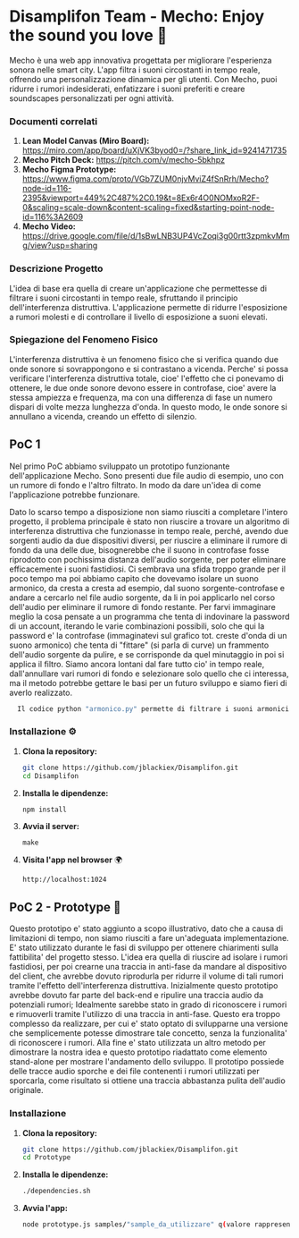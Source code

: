 # Disamplifon Team - Mecho: Enjoy the sound you love 🎼

Mecho è una web app innovativa progettata per migliorare l'esperienza sonora nelle smart city. L'app filtra i suoni circostanti in tempo reale, offrendo una personalizzazione dinamica per gli utenti. Con Mecho, puoi ridurre i rumori indesiderati, enfatizzare i suoni preferiti e creare soundscapes personalizzati per ogni attività.

### Documenti correlati

1. **Lean Model Canvas (Miro Board):** https://miro.com/app/board/uXjVK3byod0=/?share_link_id=9241471735
2. **Mecho Pitch Deck:** https://pitch.com/v/mecho-5bkhpz
3. **Mecho Figma Prototype:** https://www.figma.com/proto/VGb7ZUM0njvMviZ4fSnRrh/Mecho?node-id=116-2395&viewport=449%2C487%2C0.19&t=8Ex6r4O0NOMxoR2F-0&scaling=scale-down&content-scaling=fixed&starting-point-node-id=116%3A2609
3. **Mecho Video:** https://drive.google.com/file/d/1sBwLNB3UP4VcZoqi3g00rtt3zpmkvMmg/view?usp=sharing

### Descrizione Progetto
L'idea di base era quella di creare un'applicazione che permettesse di filtrare i suoni circostanti in tempo reale, sfruttando il principio dell'interferenza distruttiva. L'applicazione permette di ridurre l'esposizione a rumori molesti e di controllare il livello di esposizione a suoni elevati.

### Spiegazione del Fenomeno Fisico
L'interferenza distruttiva è un fenomeno fisico che si verifica quando due onde sonore si sovrappongono e si contrastano a vicenda. Perche' si possa verificare l'interferenza distruttiva totale, cioe' l'effetto che ci ponevamo di ottenere, le due onde sonore devono essere in controfase, cioe' avere la stessa ampiezza e frequenza, ma con una differenza di fase un numero dispari di volte mezza lunghezza d'onda. In questo modo, le onde sonore si annullano a vicenda, creando un effetto di silenzio.

## PoC 1

Nel primo PoC abbiamo sviluppato un prototipo funzionante dell'applicazione Mecho. Sono presenti due file audio di esempio, uno con un rumore di fondo e l'altro filtrato. In modo da dare un'idea di come l'applicazione potrebbe funzionare.

Dato lo scarso tempo a disposizione non siamo riusciti a completare l'intero progetto, il problema principale è stato non riuscire a trovare un algoritmo di interferenza distruttiva che funzionasse in tempo reale, perché, avendo due sorgenti audio da due dispositivi diversi, per riuscire a eliminare il rumore di fondo da una delle due, bisognerebbe che il suono in controfase fosse riprodotto con pochissima distanza dell'audio sorgente, per poter eliminare efficacemente i suoni fastidiosi. Ci sembrava una sfida troppo grande per il poco tempo ma poi abbiamo capito che dovevamo isolare un suono armonico, da cresta a cresta ad esempio, dal suono sorgente-controfase e andare a cercarlo nel file audio sorgente, da li in poi applicarlo nel corso dell'audio per eliminare il rumore di fondo restante. Per farvi immaginare meglio la cosa pensate a un programma che tenta di indovinare la password di un account, iterando le varie combinazioni possibili, solo che qui la password e' la controfase (immaginatevi sul grafico tot. creste d'onda di un suono armonico) che tenta di "fittare" (si parla di curve) un frammento dell'audio sorgente da pulire, e se corrisponde da quel minutaggio in poi si applica il filtro. Siamo ancora lontani dal fare tutto cio' in tempo reale, dall'annullare vari rumori di fondo e selezionare solo quello che ci interessa, ma il metodo potrebbe gettare le basi per un futuro sviluppo e siamo fieri di averlo realizzato.

 ```sh
   Il codice python "armonico.py" permette di filtrare i suoni armonici di un file audio, dato un file di input e un frammento in controfase del suono da eliminare. Il codice itera sul file audio "sporco" e lo pulisce dal suoni di fondo armonico come dimostrato nell'interfaccia web nella sezione laterale "Poc Mecho".
   ```

### Installazione ⚙️
1. **Clona la repository:**
   ```sh
   git clone https://github.com/jblackiex/Disamplifon.git
   cd Disamplifon
   ```

2. **Installa le dipendenze:**
   ```sh
   npm install
   ```

3. **Avvia il server:**
   ```
   make
   ```

4. **Visita l'app nel browser** 🌍
   ```
   http://localhost:1024
   ```

## PoC 2 - Prototype 🤖

Questo prototipo e' stato aggiunto a scopo illustrativo, dato che a causa di limitazioni di tempo, non siamo riusciti a fare un'adeguata implementazione.
E' stato utilizzato durante le fasi di sviluppo per ottenere chiarimenti sulla fattibilita' del progetto stesso.
L'idea era quella di riuscire ad isolare i rumori fastidiosi, per poi crearne una traccia in anti-fase da mandare al dispositivo del client, che avrebbe dovuto riprodurla per ridurre il volume di tali rumori tramite l'effetto dell'interferenza distruttiva.
Inizialmente questo prototipo avrebbe dovuto far parte del back-end e ripulire una traccia audio da potenziali rumori;
Idealmente sarebbe stato in grado di riconoscere i rumori e rimuoverli tramite l'utilizzo di una traccia in anti-fase.
Questo era troppo complesso da realizzare, per cui e' stato optato di svilupparne una versione che semplicemente potesse dimostrare tale concetto, senza la funzionalita' di riconoscere i rumori.
Alla fine e' stato utilizzata un altro metodo per dimostrare la nostra idea e questo prototipo riadattato come elemento stand-alone per mostrare l'andamento dello sviluppo.
Il prototipo possiede delle tracce audio sporche e dei file contenenti i rumori utilizzati per sporcarla, come risultato si ottiene una traccia abbastanza pulita dell'audio originale.

### Installazione
1. **Clona la repository:**
   ```sh
   git clone https://github.com/jblackiex/Disamplifon.git
   cd Prototype
   ```

2. **Installa le dipendenze:**
   ```sh
   ./dependencies.sh
   ```

3. **Avvia l'app:**
   ```sh
   node prototype.js samples/"sample_da_utilizzare" q(valore rappresentativo dei rumori utilizzati)
   ```
